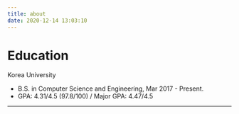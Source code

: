 ```yaml
---
title: about
date: 2020-12-14 13:03:10
---
```


Education
==
Korea University

* B.S. in Computer Science and Engineering, Mar 2017 - Present.
* GPA: 4.31/4.5 (97.8/100) / Major GPA: 4.47/4.5

****


